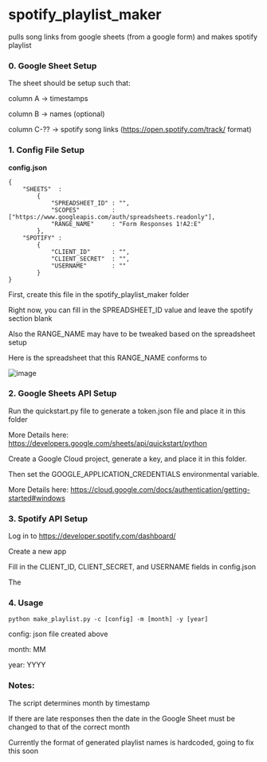 # spotify_playlist_maker
pulls song links from google sheets (from a google form) and makes spotify playlist

### 0. Google Sheet Setup

The sheet should be setup such that: 

column A -> timestamps

column B -> names (optional)

column C-?? -> spotify song links (https://open.spotify.com/track/ format)


### 1. Config File Setup

**config.json**
```
{
    "SHEETS"  :
        {
            "SPREADSHEET_ID" : "",
            "SCOPES"         : ["https://www.googleapis.com/auth/spreadsheets.readonly"],
            "RANGE_NAME"     : "Form Responses 1!A2:E"
        },
    "SPOTIFY" :
        {
            "CLIENT_ID"      : "",
            "CLIENT_SECRET"  : "",
            "USERNAME"       : ""
        }
}
```
First, create this file in the spotify_playlist_maker folder

Right now, you can fill in the SPREADSHEET_ID value and leave the spotify section blank

Also the RANGE_NAME may have to be tweaked based on the spreadsheet setup

Here is the spreadsheet that this RANGE_NAME conforms to

![image](https://user-images.githubusercontent.com/8782132/120356735-e3210200-c2c1-11eb-87a9-ffc284689c4f.png)


### 2. Google Sheets API Setup

Run the quickstart.py file to generate a token.json file and place it in this folder

More Details here:
https://developers.google.com/sheets/api/quickstart/python

Create a Google Cloud project, generate a key, and place it in this folder.

Then set the GOOGLE_APPLICATION_CREDENTIALS environmental variable.

More Details here:
https://cloud.google.com/docs/authentication/getting-started#windows

### 3. Spotify API Setup

Log in to https://developer.spotify.com/dashboard/

Create a new app

Fill in the CLIENT_ID, CLIENT_SECRET, and USERNAME fields in config.json

The 

### 4. Usage

```
python make_playlist.py -c [config] -m [month] -y [year]
```

config: json file created above

month:  MM

year:   YYYY

### Notes:
The script determines month by timestamp

If there are late responses then the date in the Google Sheet must be changed to that of the correct month

Currently the format of generated playlist names is hardcoded, going to fix this soon

